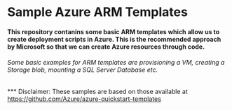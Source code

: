 # Sample Azure ARM Templates

#### This repository contanins some basic ARM templates which allow us to create deployment scripts in Azure. This is the recommended approach by Microsoft so that we can create Azure resources through code.

###### Some basic examples for ARM templates are provisioning a VM, creating a Storage blob, mounting a SQL Server Database etc. 


*** Disclaimer: These samples are based on those available at https://github.com/Azure/azure-quickstart-templates
